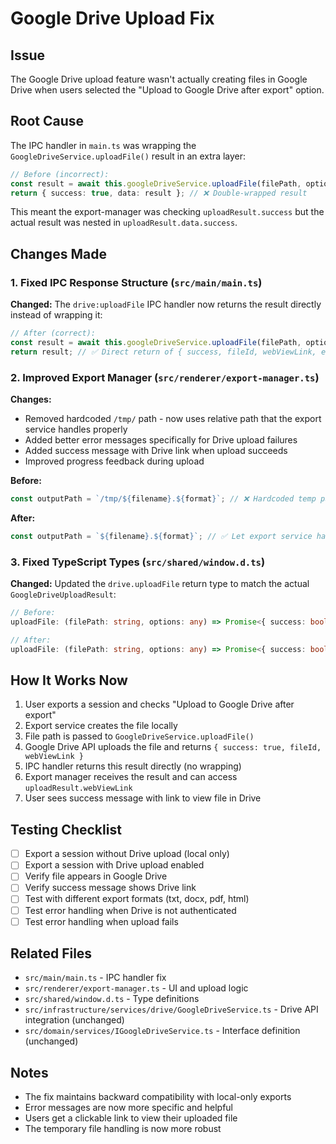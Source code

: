 # Google Drive Upload Fix

## Issue
The Google Drive upload feature wasn't actually creating files in Google Drive when users selected the "Upload to Google Drive after export" option.

## Root Cause
The IPC handler in `main.ts` was wrapping the `GoogleDriveService.uploadFile()` result in an extra layer:

```typescript
// Before (incorrect):
const result = await this.googleDriveService.uploadFile(filePath, options);
return { success: true, data: result }; // ❌ Double-wrapped result
```

This meant the export-manager was checking `uploadResult.success` but the actual result was nested in `uploadResult.data.success`.

## Changes Made

### 1. Fixed IPC Response Structure (`src/main/main.ts`)
**Changed:** The `drive:uploadFile` IPC handler now returns the result directly instead of wrapping it:

```typescript
// After (correct):
const result = await this.googleDriveService.uploadFile(filePath, options);
return result; // ✅ Direct return of { success, fileId, webViewLink, error }
```

### 2. Improved Export Manager (`src/renderer/export-manager.ts`)
**Changes:**
- Removed hardcoded `/tmp/` path - now uses relative path that the export service handles properly
- Added better error messages specifically for Drive upload failures
- Added success message with Drive link when upload succeeds
- Improved progress feedback during upload

**Before:**
```typescript
const outputPath = `/tmp/${filename}.${format}`; // ❌ Hardcoded temp path
```

**After:**
```typescript
const outputPath = `${filename}.${format}`; // ✅ Let export service handle path
```

### 3. Fixed TypeScript Types (`src/shared/window.d.ts`)
**Changed:** Updated the `drive.uploadFile` return type to match the actual `GoogleDriveUploadResult`:

```typescript
// Before:
uploadFile: (filePath: string, options: any) => Promise<{ success: boolean; data?: any; error?: string }>;

// After:
uploadFile: (filePath: string, options: any) => Promise<{ success: boolean; fileId?: string; webViewLink?: string; error?: string }>;
```

## How It Works Now

1. User exports a session and checks "Upload to Google Drive after export"
2. Export service creates the file locally
3. File path is passed to `GoogleDriveService.uploadFile()`
4. Google Drive API uploads the file and returns `{ success: true, fileId, webViewLink }`
5. IPC handler returns this result directly (no wrapping)
6. Export manager receives the result and can access `uploadResult.webViewLink`
7. User sees success message with link to view file in Drive

## Testing Checklist

- [ ] Export a session without Drive upload (local only)
- [ ] Export a session with Drive upload enabled
- [ ] Verify file appears in Google Drive
- [ ] Verify success message shows Drive link
- [ ] Test with different export formats (txt, docx, pdf, html)
- [ ] Test error handling when Drive is not authenticated
- [ ] Test error handling when upload fails

## Related Files
- `src/main/main.ts` - IPC handler fix
- `src/renderer/export-manager.ts` - UI and upload logic
- `src/shared/window.d.ts` - Type definitions
- `src/infrastructure/services/drive/GoogleDriveService.ts` - Drive API integration (unchanged)
- `src/domain/services/IGoogleDriveService.ts` - Interface definition (unchanged)

## Notes
- The fix maintains backward compatibility with local-only exports
- Error messages are now more specific and helpful
- Users get a clickable link to view their uploaded file
- The temporary file handling is now more robust
